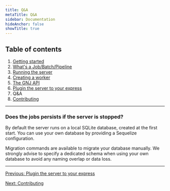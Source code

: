 ```yaml
---
title: Q&A
metaTitle: Q&A
sidebar: Documentation
hideAnchor: false
showTitle: true
---
```


## Table of contents

1. [Getting started](index.md)
2. [What's a Job/Batch/Pipeline](02_Whats_a_Job_Batch_Pipeline.md)
3. [Running the server](03_Running_the_server.md)
4. [Creating a worker](04_Creating_a_worker.md)
5. [The GNJ API](05_The_GNJ_API.md)
6. [Plugin the server to your express](06_Plugin_the_server_to_your_express.md)
7. Q&A
8. [Contributing](08_Contributing.md)

---

### Does the jobs persists if the server is stopped?

By default the server runs on a local SQLite database, created at the first start. You can use your own database by providing a Sequelize configuration.

Migration commands are available to migrate your database manually. We strongly advise to specify a dedicated schema when using your own database to avoid any naming overlap or data loss.

---

[Previous: Plugin the server to your express](06_Plugin_the_server_to_your_express.md)

[Next: Contributing](08_Contributing.md)
